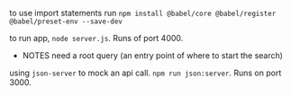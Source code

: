 to use import statements run `npm install @babel/core @babel/register @babel/preset-env --save-dev`

to run app, `node server.js`. Runs of port 4000.

* NOTES
need a root query (an entry point of where to start the search)

using 	`json-server` to mock an api call. `npm run json:server`. Runs on port 3000. 

